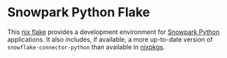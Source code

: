 # Snowpark Python Flake

This [nix flake](https://nixos.wiki/wiki/Flakes) provides a development environment for [Snowpark Python](https://docs.snowflake.com/en/developer-guide/snowpark/python/index) applications. It also includes, if available, a more up-to-date version of `snowflake-connector-python` than available in [nixpkgs](https://github.com/NixOS/nixpkgs/blob/nixos-unstable/pkgs/development/python-modules/snowflake-connector-python/default.nix).

